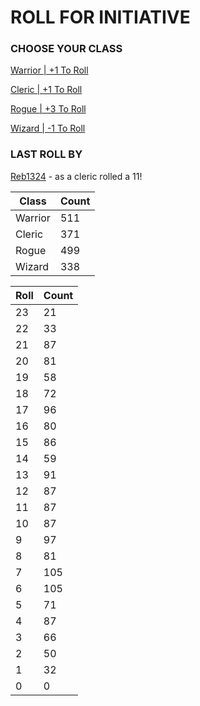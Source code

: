 # ROLL FOR INITIATIVE
### CHOOSE YOUR CLASS

[Warrior | +1 To Roll](https://github.com/benjaminsampica/benjaminsampica/issues/new?title=roll%7Cwarrior&body=Just+click+%27Submit+new+issue%27.)

[Cleric | +1 To Roll](https://github.com/benjaminsampica/benjaminsampica/issues/new?title=roll%7Ccleric&body=Just+click+%27Submit+new+issue%27.)

[Rogue | +3 To Roll](https://github.com/benjaminsampica/benjaminsampica/issues/new?title=roll%7Crogue&body=Just+click+%27Submit+new+issue%27.)

[Wizard | -1 To Roll](https://github.com/benjaminsampica/benjaminsampica/issues/new?title=roll%7Cwizard&body=Just+click+%27Submit+new+issue%27.)
### LAST ROLL BY
[Reb1324](https://www.github.com/Reb1324) - as a cleric rolled a 11!

|Class|Count|
|-|-|
|Warrior|511|
|Cleric|371|
|Rogue|499|
|Wizard|338|

|Roll|Count|
|-|-|
|23|21
|22|33
|21|87
|20|81
|19|58
|18|72
|17|96
|16|80
|15|86
|14|59
|13|91
|12|87
|11|87
|10|87
|9|97
|8|81
|7|105
|6|105
|5|71
|4|87
|3|66
|2|50
|1|32
|0|0

